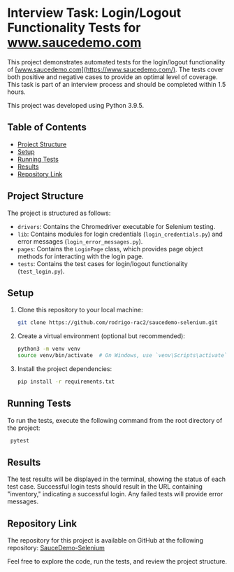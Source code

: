 # Interview Task: Login/Logout Functionality Tests for www.saucedemo.com

This project demonstrates automated tests for the login/logout functionality of [www.saucedemo.com](https://www.saucedemo.com/). The tests cover both positive and negative cases to provide an optimal level of coverage. This task is part of an interview process and should be completed within 1.5 hours.

This project was developed using Python 3.9.5.

## Table of Contents

- [Project Structure](#project-structure)
- [Setup](#setup)
- [Running Tests](#running-tests)
- [Results](#results)
- [Repository Link](#repository-link)

## Project Structure

The project is structured as follows:

- `drivers`: Contains the Chromedriver executable for Selenium testing.
- `lib`: Contains modules for login credentials (`login_credentials.py`) and error messages (`login_error_messages.py`).
- `pages`: Contains the `LoginPage` class, which provides page object methods for interacting with the login page.
- `tests`: Contains the test cases for login/logout functionality (`test_login.py`).

## Setup

1. Clone this repository to your local machine:

   ```bash
   git clone https://github.com/rodrigo-rac2/saucedemo-selenium.git
    ```
   
2. Create a virtual environment (optional but recommended):

   ```bash
   python3 -m venv venv
   source venv/bin/activate  # On Windows, use `venv\Scripts\activate`
   ```

3. Install the project dependencies:

   ```bash
   pip install -r requirements.txt
   ```

## Running Tests
To run the tests, execute the following command from the root directory of the project:

   ```bash
    pytest
   ```

## Results
The test results will be displayed in the terminal, showing the status of each test case. Successful login tests should result in the URL containing "inventory," indicating a successful login. Any failed tests will provide error messages.

## Repository Link
The repository for this project is available on GitHub at the following repository:
[SauceDemo-Selenium](https://github.com/rodrigo-rac2/saucedemo-selenium/)

Feel free to explore the code, run the tests, and review the project structure.
